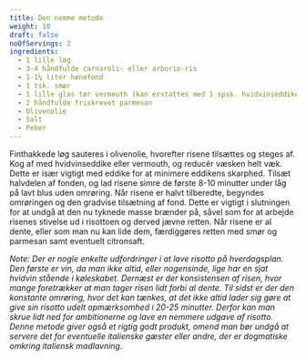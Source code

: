 ```yaml
---
title: Den nemme metode
weight: 10
draft: false
noOfServings: 2
ingredients:
  - 1 lille løg
  - 3-4 håndfulde carnaroli- eller arborio-ris
  - 1-1¼ liter hønefond
  - 1 tsk. smør
  - 1 lille glas tør vermouth (kan erstattes med 1 spsk. hvidvinseddike)
  - 2 håndfulde friskrevet parmesan
  - Olivenolie
  - Salt
  - Peber
---
```


Finthakkede løg sauteres i olivenolie, hvorefter risene tilsættes og
steges af. Kog af med hvidvinseddike eller vermouth, og reducér væsken
helt væk. Dette er især vigtigt med eddike for at minimere eddikens
skarphed. Tilsæt halvdelen af fonden, og lad risene simre de første 8-10
minutter under låg på lavt blus uden omrøring. Når risene er halvt
tilberedte, begyndes omrøringen og den gradvise tilsætning af fond.
Dette er vigtigt i slutningen for at undgå at den nu tyknede masse
brænder på, såvel som for at arbejde risenes stivelse ud i risottoen og
derved jævne retten. Når risene er al dente, eller som man nu kan lide
dem, færdiggøres retten med smør og parmesan samt eventuelt citronsaft.

*Note: Der er nogle enkelte udfordringer i at lave risotto på
hverdagsplan. Den første er vin, da man ikke altid, eller nogensinde,
lige har en sjat hvidvin stående i køleskabet. Dernæst er der
konsistensen af risen, hvor mange foretrækker at man tager risen lidt
forbi al dente. Til sidst er der den konstante omrøring, hvor det kan
tænkes, at det ikke altid lader sig gøre at give sin risotto udelt
opmærksomhed i 20-25 minutter. Derfor kan man skrue lidt ned for
ambitionerne og lave en nemmere udgave af risotto. Denne metode giver
også et rigtig godt produkt, omend man bør undgå at servere det for
eventuelle italienske gæster eller andre, der er dogmatiske omkring
italiensk madlavning.*

